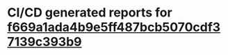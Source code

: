 # CI/CD generated reports for [f669a1ada4b9e5ff487bcb5070cdf37139c393b9](https://github.com/hydephp/develop/commit/f669a1ada4b9e5ff487bcb5070cdf37139c393b9)
